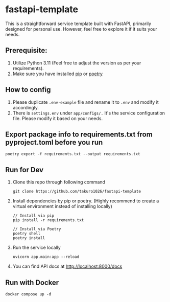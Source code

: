 # fastapi-template

This is a straightforward service template built with FastAPI, primarily designed for personal use. 
However, feel free to explore it if it suits your needs.

## Prerequisite:
1. Utilize Python 3.11 (Feel free to adjust the version as per your requirements).
2. Make sure you have installed [pip](https://pip.pypa.io/en/stable/) or [poetry](https://python-poetry.org/)

## How to config
1. Please duplicate ``.env-example`` file and rename it to ``.env`` and modify it accordingly. 
2. There is ``settings.env`` under ``app/configs/.`` It's the service configuration file. Please modify it based on your needs.

## Export package info to requirements.txt from pyproject.toml before you run
```
poetry export -f requirements.txt --output requirements.txt
```

## Run for Dev
1. Clone this repo through following command
    ```
    git clone https://github.com/takuro1026/fastapi-template
    ```
2. Install dependencies by pip or poetry. (Highly recommend to create a virtual environment instead of installing locally)
    ```
    // Install via pip
    pip install -r requirements.txt
   
    // Install via Poetry
    poetry shell
    poetry install
    ```
3. Run the service locally
    ```
    uvicorn app.main:app --reload
    ```
4. You can find API docs at [http://localhost:8000/docs](http://localhost:8000/docs)

## Run with Docker
```
docker compose up -d
```